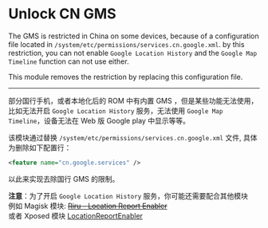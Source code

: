 # Unlock CN GMS
The GMS is restricted in China on some devices, because of a configuration file located in `/system/etc/permissions/services.cn.google.xml`.
by this restriction, you can not enable `Google Location History` and the `Google Map Timeline` function can not use either.

This module removes the restriction by replacing this configuration file.

---
部分国行手机，或者本地化后的 ROM 中有内置 GMS ，但是某些功能无法使用，比如无法开启 `Google Location History` 服务，无法使用 `Google Map Timeline`，设备无法在 Web 版 Google play 中显示等等。

该模块通过替换 `/system/etc/permissions/services.cn.google.xml` 文件, 具体为删除如下配置行：

 ```xml
 <feature name="cn.google.services" />
 ``` 
 以此来实现去除国行 GMS 的限制。

 **注意**：为了开启 `Google Location History` 服务，你可能还需要配合其他模块   
 例如
 Magisk 模块: ~~[Riru - Location Report Enabler](https://github.com/RikkaApps/Riru-LocationReportEnabler)~~     
 或者 Xposed 模块 [LocationReportEnabler](https://github.com/GhostFlying/LocationReportEnabler)
